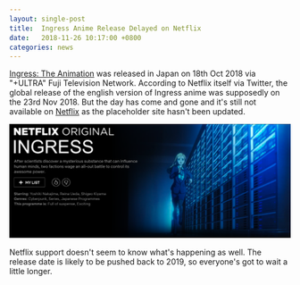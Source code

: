```yaml
---
layout: single-post
title:  Ingress Anime Release Delayed on Netflix
date:   2018-11-26 10:17:00 +0800
categories: news
---
```


[Ingress: The Animation](http://ingressanime.com/en/) was released in Japan on 18th Oct 2018 via "+ULTRA" Fuji Television Network.
According to Netflix itself via Twitter, the global release of the english version of Ingress anime was supposedly on the 23rd Nov 2018. 
But the day has come and gone and it's still not available on [Netflix](https://www.netflix.com/title/80992853) as the placeholder site hasn't been updated.

<img src="/assets/images/news/ingress_anime_placeholder.png">

Netflix support doesn't seem to know what's happening as well. The release date is likely to be pushed back to 2019, so everyone's got to wait a little longer.


